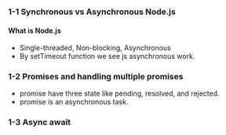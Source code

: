### 1-1 Synchronous vs Asynchronous Node.js

#### What is Node.js

- Single-threaded, Non-blocking, Asynchronous
- By setTimeout function we see js asynchronous work.

### 1-2 Promises and handling multiple promises

- promise have three state like pending, resolved, and rejected.
- promise is an asynchronous task.

### 1-3 Async await
